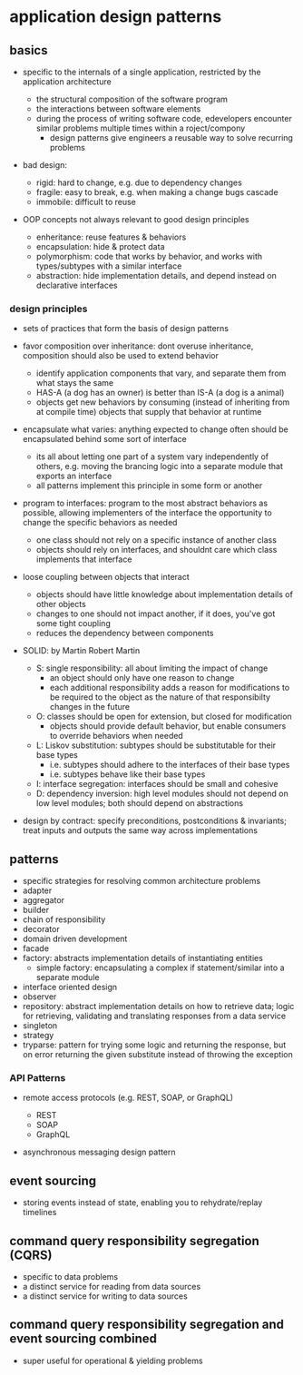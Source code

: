 # application design patterns

## basics

- specific to the internals of a single application, restricted by the application architecture

  - the structural composition of the software program
  - the interactions between software elements
  - during the process of writing software code, edevelopers encounter similar problems multiple times within a roject/compony
    - design patterns give engineers a reusable way to solve recurring problems

- bad design:

  - rigid: hard to change, e.g. due to dependency changes
  - fragile: easy to break, e.g. when making a change bugs cascade
  - immobile: difficult to reuse

- OOP concepts not always relevant to good design principles

  - enheritance: reuse features & behaviors
  - encapsulation: hide & protect data
  - polymorphism: code that works by behavior, and works with types/subtypes with a similar interface
  - abstraction: hide implementation details, and depend instead on declarative interfaces

### design principles

- sets of practices that form the basis of design patterns

- favor composition over inheritance: dont overuse inheritance, composition should also be used to extend behavior
  - identify application components that vary, and separate them from what stays the same
  - HAS-A (a dog has an owner) is better than IS-A (a dog is a animal)
  - objects get new behaviors by consuming (instead of inheriting from at compile time) objects that supply that behavior at runtime
- encapsulate what varies: anything expected to change often should be encapsulated behind some sort of interface
  - its all about letting one part of a system vary independently of others, e.g. moving the brancing logic into a separate module that exports an interface
  - all patterns implement this principle in some form or another
- program to interfaces: program to the most abstract behaviors as possible, allowing implementers of the interface the opportunity to change the specific behaviors as needed
  - one class should not rely on a specific instance of another class
  - objects should rely on interfaces, and shouldnt care which class implements that interface
- loose coupling between objects that interact
  - objects should have little knowledge about implementation details of other objects
  - changes to one should not impact another, if it does, you've got some tight coupling
  - reduces the dependency between components
- SOLID: by Martin Robert Martin

  - S: single responsibility: all about limiting the impact of change
    - an object should only have one reason to change
    - each additional responsibility adds a reason for modifications to be required to the object as the nature of that responsibilty changes in the future
  - O: classes should be open for extension, but closed for modification
    - objects should provide default behavior, but enable consumers to override behaviors when needed
  - L: Liskov substitution: subtypes should be substitutable for their base types
    - i.e. subtypes should adhere to the interfaces of their base types
    - i.e. subtypes behave like their base types
  - I: interface segregation: interfaces should be small and cohesive
  - D: dependency inversion: high level modules should not depend on low level modules; both should depend on abstractions

- design by contract: specify preconditions, postconditions & invariants; treat inputs and outputs the same way across implementations

## patterns

- specific strategies for resolving common architecture problems
- adapter
- aggregator
- builder
- chain of responsibility
- decorator
- domain driven development
- facade
- factory: abstracts implementation details of instantiating entities
  - simple factory: encapsulating a complex if statement/similar into a separate module
- interface oriented design
- observer
- repository: abstract implementation details on how to retrieve data; logic for retrieving, validating and translating responses from a data service
- singleton
- strategy
- tryparse: pattern for trying some logic and returning the response, but on error returning the given substitute instead of throwing the exception

### API Patterns

- remote access protocols (e.g. REST, SOAP, or GraphQL)

  - REST
  - SOAP
  - GraphQL

- asynchronous messaging design pattern

## event sourcing

- storing events instead of state, enabling you to rehydrate/replay timelines

## command query responsibility segregation (CQRS)

- specific to data problems
- a distinct service for reading from data sources
- a distinct service for writing to data sources

## command query responsibility segregation and event sourcing combined

- super useful for operational & yielding problems
